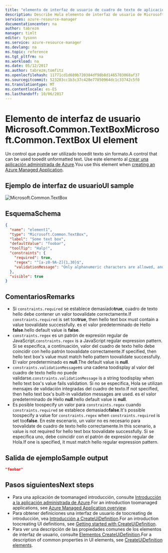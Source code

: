 ```yaml
---
title: "elemento de interfaz de usuario de cuadro de texto de aplicación administrado aaaAzure | Documentos de Microsoft"
description: Describe Hola elemento de interfaz de usuario de Microsoft.Common.TextBox para administrar aplicaciones de Azure
services: azure-resource-manager
documentationcenter: na
author: tabrezm
manager: timlt
editor: tysonn
ms.service: azure-resource-manager
ms.devlang: na
ms.topic: reference
ms.tgt_pltfrm: na
ms.workload: na
ms.date: 05/12/2017
ms.author: tabrezm;tomfitz
ms.openlocfilehash: 11771cd1d689b720384df98b8d1465703068af37
ms.sourcegitcommit: 523283cc1b3c37c428e77850964dc1c33742c5f0
ms.translationtype: MT
ms.contentlocale: es-ES
ms.lasthandoff: 10/06/2017
---
```

# <a name="microsoftcommontextbox-ui-element"></a><span data-ttu-id="0cf0c-103">Elemento de interfaz de usuario Microsoft.Common.TextBox</span><span class="sxs-lookup"><span data-stu-id="0cf0c-103">Microsoft.Common.TextBox UI element</span></span>
<span data-ttu-id="0cf0c-104">Un control que puede ser utilizado tooedit texto sin formato.</span><span class="sxs-lookup"><span data-stu-id="0cf0c-104">A control that can be used tooedit unformatted text.</span></span> <span data-ttu-id="0cf0c-105">Use este elemento al [crear una aplicación administrada de Azure](managed-application-publishing.md).</span><span class="sxs-lookup"><span data-stu-id="0cf0c-105">You use this element when [creating an Azure Managed Application](managed-application-publishing.md).</span></span>

## <a name="ui-sample"></a><span data-ttu-id="0cf0c-106">Ejemplo de interfaz de usuario</span><span class="sxs-lookup"><span data-stu-id="0cf0c-106">UI sample</span></span>
![Microsoft.Common.TextBox](./media/managed-application-elements/microsoft.common.textbox.png)

## <a name="schema"></a><span data-ttu-id="0cf0c-108">Esquema</span><span class="sxs-lookup"><span data-stu-id="0cf0c-108">Schema</span></span>
```json
{
  "name": "element1",
  "type": "Microsoft.Common.TextBox",
  "label": "Some text box",
  "defaultValue": "foobar",
  "toolTip": "Halp!",
  "constraints": {
    "required": true,
    "regex": "^[a-z0-9A-Z]{1,30}$",
    "validationMessage": "Only alphanumeric characters are allowed, and hello value must be 1-30 characters long."
  },
  "visible": true
}
```

## <a name="remarks"></a><span data-ttu-id="0cf0c-109">Comentarios</span><span class="sxs-lookup"><span data-stu-id="0cf0c-109">Remarks</span></span>
- <span data-ttu-id="0cf0c-110">Si `constraints.required` se establece demasiado**true**, cuadro de texto hello debe contener un valor toovalidate correctamente.</span><span class="sxs-lookup"><span data-stu-id="0cf0c-110">If `constraints.required` is set too**true**, then hello text box must contain a value toovalidate successfully.</span></span> <span data-ttu-id="0cf0c-111">es el valor predeterminado de Hello **false**.</span><span class="sxs-lookup"><span data-stu-id="0cf0c-111">hello default value is **false**.</span></span>
- <span data-ttu-id="0cf0c-112">`constraints.regex` es un patrón de expresión regular de JavaScript.</span><span class="sxs-lookup"><span data-stu-id="0cf0c-112">`constraints.regex` is a JavaScript regular expression pattern.</span></span> <span data-ttu-id="0cf0c-113">Si se especifica, a continuación, valor del cuadro de texto hello debe coincidir con hello patrón toovalidate correctamente.</span><span class="sxs-lookup"><span data-stu-id="0cf0c-113">If specified, then hello text box's value must match hello pattern toovalidate successfully.</span></span> <span data-ttu-id="0cf0c-114">El valor predeterminado es **null**.</span><span class="sxs-lookup"><span data-stu-id="0cf0c-114">The default value is **null**.</span></span>
- <span data-ttu-id="0cf0c-115">`constraints.validationMessage`es una cadena toodisplay al valor del cuadro de texto hello no puede validarse.</span><span class="sxs-lookup"><span data-stu-id="0cf0c-115">`constraints.validationMessage` is a string toodisplay when hello text box's value fails validation.</span></span> <span data-ttu-id="0cf0c-116">Si no se especifica, Hola se utilizan mensajes de validación integradas del cuadro de texto.</span><span class="sxs-lookup"><span data-stu-id="0cf0c-116">If not specified, then hello text box's built-in validation messages are used.</span></span> <span data-ttu-id="0cf0c-117">es el valor predeterminado de Hello **null**.</span><span class="sxs-lookup"><span data-stu-id="0cf0c-117">hello default value is **null**.</span></span>
- <span data-ttu-id="0cf0c-118">Es posible toospecify un valor para `constraints.regex` cuando `constraints.required` se establece demasiado**false**.</span><span class="sxs-lookup"><span data-stu-id="0cf0c-118">It's possible toospecify a value for `constraints.regex` when `constraints.required` is set too**false**.</span></span> <span data-ttu-id="0cf0c-119">En este escenario, un valor no es necesario para toovalidate de cuadro de texto hello correctamente.</span><span class="sxs-lookup"><span data-stu-id="0cf0c-119">In this scenario, a value is not required for hello text box toovalidate successfully.</span></span> <span data-ttu-id="0cf0c-120">Si se especifica uno, debe coincidir con el patrón de expresión regular de Hola.</span><span class="sxs-lookup"><span data-stu-id="0cf0c-120">If one is specified, it must match hello regular expression pattern.</span></span>

## <a name="sample-output"></a><span data-ttu-id="0cf0c-121">Salida de ejemplo</span><span class="sxs-lookup"><span data-stu-id="0cf0c-121">Sample output</span></span>

```json
"foobar"
```

## <a name="next-steps"></a><span data-ttu-id="0cf0c-122">Pasos siguientes</span><span class="sxs-lookup"><span data-stu-id="0cf0c-122">Next steps</span></span>
* <span data-ttu-id="0cf0c-123">Para una aplicación de toomanaged introducción, consulte [Introducción a la aplicación administrada de Azure](managed-application-overview.md).</span><span class="sxs-lookup"><span data-stu-id="0cf0c-123">For an introduction toomanaged applications, see [Azure Managed Application overview](managed-application-overview.md).</span></span>
* <span data-ttu-id="0cf0c-124">Para obtener definiciones una interfaz de usuario de toocreating de introducción, vea [Introducción a CreateUiDefinition](managed-application-createuidefinition-overview.md).</span><span class="sxs-lookup"><span data-stu-id="0cf0c-124">For an introduction toocreating UI definitions, see [Getting started with CreateUiDefinition](managed-application-createuidefinition-overview.md).</span></span>
* <span data-ttu-id="0cf0c-125">Para ver una descripción de las propiedades comunes de los elementos de interfaz de usuario, consulte [Elementos CreateUiDefinition](managed-application-createuidefinition-elements.md).</span><span class="sxs-lookup"><span data-stu-id="0cf0c-125">For a description of common properties in UI elements, see [CreateUiDefinition elements](managed-application-createuidefinition-elements.md).</span></span>
